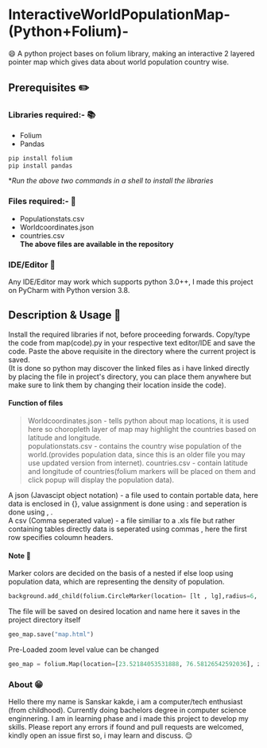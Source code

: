 # InteractiveWorldPopulationMap-(Python+Folium)-
:smile: A python project bases on folium library, making an interactive 2 layered pointer map which gives data about world population country wise.

## Prerequisites :pencil2:
### Libraries required:- :books:
- Folium
- Pandas   
```bash
pip install folium  
pip install pandas  
```  
**Run the above two commands in a shell to install the libraries*
### Files required:- :open_file_folder:
- Populationstats.csv
- Worldcoordinates.json
- countries.csv  
**The above files are available in the repository**  
### IDE/Editor :page_with_curl:
Any IDE/Editor may work which supports python 3.0++, I made this project on PyCharm with Python version 3.8.  
## Description & Usage :closed_book:
Install the required libraries if not, before proceeding forwards.
Copy/type the code from map(code).py in your respective text editor/IDE and save the code.
Paste the above requisite in the directory where the current project is saved.  
(It is done so python may discover the linked files as i have linked directly by placing the file in project's directory, you can place them anywhere but make sure to link them by changing their location inside the code).  
  
#### Function of files
>Worldcoordinates.json - tells python about map locations, it is used here so choropleth layer of map may highlight the countries based on latitude and longitude.  
>populationstats.csv   - contains the country wise population of the world.(provides population data, since this is an older file you may use updated version from internet). 
>countries.csv         - contain latitude and longitude of countries(folium markers will be placed on them and click popup will display the population data).  
  
A json (Javascipt object notation) - a file used to contain portable data, here data is enclosed in {}, value assignment is done using : and seperation is done using , .  
A csv  (Comma seperated value)     - a file similiar to a .xls file but rather containing tables directly data is seperated using commas , here the first row specifies coloumn headers.  

#### Note :high_brightness:
Marker colors are decided on the basis of a nested if else loop using population data, which are representing the density of population.
```python
background.add_child(folium.CircleMarker(location= [lt , lg],radius=6, popup= f"population: {ppl}",fill_color=icon_color(ppl), color='silver', fill_opacity=1.2, icon=folium.Icon(color=icon_color(ppl))))
```
The file will be saved on desired location and name here it saves in the project directory itself
```python
geo_map.save("map.html")
```
Pre-Loaded zoom level value can be changed
```python
geo_map = folium.Map(location=[23.52184053531888, 76.58126542592036], zoom_start=3.8)
```
### About :grin:
Hello there my name is Sanskar kakde, i am a computer/tech enthusiast (from childhood). Currently doing bachelors degree in computer science enginnering.
I am in learning phase and i made this project to develop my skills. Please report any errors if found and pull requests are welcomed, kindly open an issue first so, i may learn and discuss. 
:relieved:


